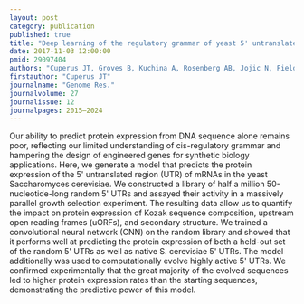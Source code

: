 ```yaml
---
layout: post
category: publication
published: true
title: "Deep learning of the regulatory grammar of yeast 5' untranslated regions from 500,000 random sequences."
date: 2017-11-03 12:00:00
pmid: 29097404
authors: "Cuperus JT, Groves B, Kuchina A, Rosenberg AB, Jojic N, Fields S, Seelig G"
firstauthor: "Cuperus JT"
journalname: "Genome Res."
journalvolume: 27
journalissue: 12
journalpages: 2015–2024
---
```


Our ability to predict protein expression from DNA sequence alone remains poor, reflecting our limited understanding of cis-regulatory grammar and hampering the design of engineered genes for synthetic biology applications. Here, we generate a model that predicts the protein expression of the 5' untranslated region (UTR) of mRNAs in the yeast Saccharomyces cerevisiae. We constructed a library of half a million 50-nucleotide-long random 5' UTRs and assayed their activity in a massively parallel growth selection experiment. The resulting data allow us to quantify the impact on protein expression of Kozak sequence composition, upstream open reading frames (uORFs), and secondary structure. We trained a convolutional neural network (CNN) on the random library and showed that it performs well at predicting the protein expression of both a held-out set of the random 5' UTRs as well as native S. cerevisiae 5' UTRs. The model additionally was used to computationally evolve highly active 5' UTRs. We confirmed experimentally that the great majority of the evolved sequences led to higher protein expression rates than the starting sequences, demonstrating the predictive power of this model.

